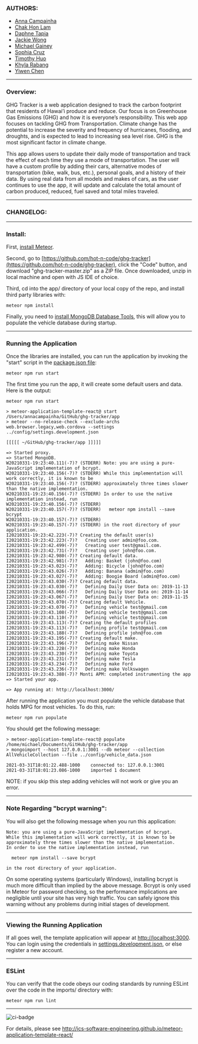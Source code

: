 ### AUTHORS:
- [Anna Campainha](https://github.com/annacampainha)
- [Chak Hon Lam](https://github.com/chakhon)
- [Daphne Tapia](https://github.com/dmtapia)
- [Jackie Wong](https://github.com/jackiewong99)
- [Michael Gainey](https://github.com/micgainey)
- [Sophia Cruz](https://github.com/sophiaelizecruz)
- [Timothy Huo](https://github.com/timothyhuo1)
- [Khyla Rabang](https://github.com/vrabang)
- [Yiwen Chen](https://github.com/yiwenc22)

---

### Overview:
GHG Tracker is a web application designed to track the carbon footprint that residents of Hawai’i produce and reduce. Our focus is on Greenhouse Gas Emissions (GHG) and how it is everyone’s responsibility. This web app focuses on tackling GHG from Transportation. Climate change has the potential to increase the severity and frequency of hurricanes, flooding, and droughts, and is expected to lead to increasing sea level rise. GHG is the most significant factor in climate change.

This app allows users to update their daily mode of transportation and track the effect of each time they use a mode of transportation. The user will have a custom profile by adding their cars, alternative modes of transportation (bike, walk, bus, etc.), personal goals, and a history of their data. By using real data from all models and makes of cars, as the user continues to use the app, it will update and calculate the total amount of carbon produced, reduced, fuel saved and total miles traveled.

---

### CHANGELOG:

---

### Install:
First, [install Meteor](https://www.meteor.com/install).

Second, go to [https://github.com/hot-n-code/ghg-tracker](https://github.com/hot-n-code/ghg-tracker), click the "Code" button, and download "ghg-tracker-master.zip" as a ZIP file. Once downloaded, unzip in local machine and open with JS IDE of choice.

Third, cd into the app/ directory of your local copy of the repo, and install third party libraries with:

```
meteor npm install
```

Finally, you need to [install MongoDB Database Tools](https://docs.mongodb.com/database-tools/installation/installation/), this will allow you to populate the vehicle database during startup.

---

### Running the Application
Once the libraries are installed, you can run the application by invoking the "start" script in the [package.json file](https://github.com/athleticheck/athleticheck/blob/master/app/package.json):

```
meteor npm run start
```

The first time you run the app, it will create some default users and data. Here is the output:

```
meteor npm run start

> meteor-application-template-react@ start /Users/annacampainha/GitHub/ghg-tracker/app
> meteor --no-release-check --exclude-archs web.browser.legacy,web.cordova --settings ../config/settings.development.json

[[[[[ ~/GitHub/ghg-tracker/app ]]]]]          

=> Started proxy.                             
=> Started MongoDB.                           
W20210331-19:23:40.111(-7)? (STDERR) Note: you are using a pure-JavaScript implementation of bcrypt.
W20210331-19:23:40.156(-7)? (STDERR) While this implementation will work correctly, it is known to be
W20210331-19:23:40.156(-7)? (STDERR) approximately three times slower than the native implementation.
W20210331-19:23:40.156(-7)? (STDERR) In order to use the native implementation instead, run
W20210331-19:23:40.156(-7)? (STDERR) 
W20210331-19:23:40.157(-7)? (STDERR)   meteor npm install --save bcrypt
W20210331-19:23:40.157(-7)? (STDERR) 
W20210331-19:23:40.157(-7)? (STDERR) in the root directory of your application.
I20210331-19:23:42.223(-7)? Creating the default user(s)
I20210331-19:23:42.223(-7)?   Creating user admin@foo.com.
I20210331-19:23:42.499(-7)?   Creating user test@gmail.com.
I20210331-19:23:42.731(-7)?   Creating user john@foo.com.
I20210331-19:23:42.980(-7)? Creating default data.
I20210331-19:23:42.981(-7)?   Adding: Basket (john@foo.com)
I20210331-19:23:43.023(-7)?   Adding: Bicycle (john@foo.com)
I20210331-19:23:43.026(-7)?   Adding: Banana (admin@foo.com)
I20210331-19:23:43.027(-7)?   Adding: Boogie Board (admin@foo.com)
I20210331-19:23:43.030(-7)? Creating default data.
I20210331-19:23:43.030(-7)?   Defining Daily User Data on: 2019-11-13
I20210331-19:23:43.066(-7)?   Defining Daily User Data on: 2019-11-14
I20210331-19:23:43.067(-7)?   Defining Daily User Data on: 2019-11-15
I20210331-19:23:43.070(-7)? Creating default Vehicle.
I20210331-19:23:43.070(-7)?   Defining vehicle test@gmail.com
I20210331-19:23:43.108(-7)?   Defining vehicle test@gmail.com
I20210331-19:23:43.110(-7)?   Defining vehicle test@gmail.com
I20210331-19:23:43.113(-7)? Creating the default profiles
I20210331-19:23:43.113(-7)?   Defining profile test@gmail.com
I20210331-19:23:43.188(-7)?   Defining profile john@foo.com
I20210331-19:23:43.195(-7)? Creating default make.
I20210331-19:23:43.196(-7)?   Defining make Nissan
I20210331-19:23:43.228(-7)?   Defining make Honda
I20210331-19:23:43.230(-7)?   Defining make Toyota
I20210331-19:23:43.231(-7)?   Defining make Tesla
I20210331-19:23:43.234(-7)?   Defining make Ford
I20210331-19:23:43.236(-7)?   Defining make Volkswagen
I20210331-19:23:43.388(-7)? Monti APM: completed instrumenting the app
=> Started your app.

=> App running at: http://localhost:3000/
```

After running the application you must populate the vehicle database that holds MPG for most vehicles. To do this, run:

```
meteor npm run populate
```

You should get the following message:

```
> meteor-application-template-react@ populate /home/michael/Documents/GitHub/ghg-tracker/app
> mongoimport --host 127.0.0.1:3001 --db meteor --collection AllVehicleCollection --file ../config/vehicle_data.json

2021-03-31T18:01:22.488-1000	connected to: 127.0.0.1:3001
2021-03-31T18:01:23.086-1000	imported 1 document

```
NOTE: if you skip this step adding vehicles will not work or give you an error.

---
### Note Regarding "bcrypt warning":

You will also get the following message when you run this application:

```
Note: you are using a pure-JavaScript implementation of bcrypt.
While this implementation will work correctly, it is known to be
approximately three times slower than the native implementation.
In order to use the native implementation instead, run

  meteor npm install --save bcrypt

in the root directory of your application.
```

On some operating systems (particularly Windows), installing bcrypt is much more difficult than implied by the above message. Bcrypt is only used in Meteor for password checking, so the performance implications are negligible until your site has very high traffic. You can safely ignore this warning without any problems during initial stages of development.

---

### Viewing the Running Application

If all goes well, the template application will appear at [http://localhost:3000](http://localhost:3000).  You can login using the credentials in [settings.development.json](https://github.com/athleticheck/athleticheck/blob/master/config/settings.development.json), or else register a new account.

---
### ESLint

You can verify that the code obeys our coding standards by running ESLint over the code in the imports/ directory with:

```
meteor npm run lint
```
---



![ci-badge](https://github.com/hot-n-code/ghg-tracker/workflows/ci-meteor-application-template-react/badge.svg)

For details, please see http://ics-software-engineering.github.io/meteor-application-template-react/
